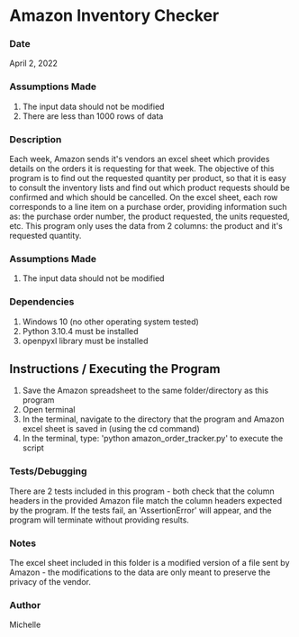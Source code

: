 # Amazon Inventory Checker

### Date

April 2, 2022

### Assumptions Made

1. The input data should not be modified
2. There are less than 1000 rows of data

### Description

Each week, Amazon sends it's vendors an excel sheet which provides details on the orders it is requesting for that week.
The objective of this program is to find out the requested quantity per product, so that it is easy to consult the inventory lists and find out which product requests should be confirmed and which should be cancelled.
On the excel sheet, each row corresponds to a line item on a purchase order, providing information such as: the purchase order number, the product requested, the units requested, etc.
This program only uses the data from 2 columns: the product and it's requested quantity.

### Assumptions Made

1. The input data should not be modified

### Dependencies

1. Windows 10 (no other operating system tested)
2. Python 3.10.4 must be installed
3. openpyxl library must be installed

## Instructions / Executing the Program

1. Save the Amazon spreadsheet to the same folder/directory as this program
2. Open terminal
3. In the terminal, navigate to the directory that the program and Amazon excel sheet is saved in (using the cd command)
4. In the terminal, type: 'python amazon_order_tracker.py' to execute the script

### Tests/Debugging

There are 2 tests included in this program - both check that the column headers in the provided Amazon file match the column headers expected by the program.
If the tests fail, an 'AssertionError' will appear, and the program will terminate without providing results.

### Notes

The excel sheet included in this folder is a modified version of a file sent by Amazon - the modifications to the data are only meant to preserve the privacy of the vendor.

### Author

Michelle
